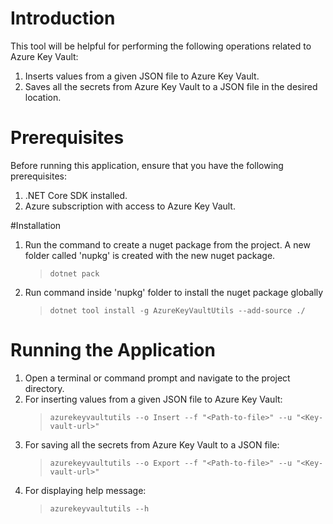 # Introduction
This tool will be helpful for performing the following operations related to Azure Key Vault:

1. Inserts values from a given JSON file to Azure Key Vault.
2. Saves all the secrets from Azure Key Vault to a JSON file in the desired location.

# Prerequisites

Before running this application, ensure that you have the following prerequisites:
1. .NET Core SDK installed.
2. Azure subscription with access to Azure Key Vault.

#Installation
1. Run the command to create a nuget package from the project. A new folder called 'nupkg' is created with the new nuget package.
   >`dotnet pack`
2. Run command inside 'nupkg' folder to install the nuget package globally
   >`dotnet tool install -g AzureKeyVaultUtils --add-source ./`
   
# Running the Application
1. Open a terminal or command prompt and navigate to the project directory.
2. For inserting values from a given JSON file to Azure Key Vault:
   > `azurekeyvaultutils --o Insert --f "<Path-to-file>" --u "<Key-vault-url>"`
3. For saving all the secrets from Azure Key Vault to a JSON file:
   > `azurekeyvaultutils --o Export --f "<Path-to-file>" --u "<Key-vault-url>"`
4. For displaying help message:
   > `azurekeyvaultutils --h`

